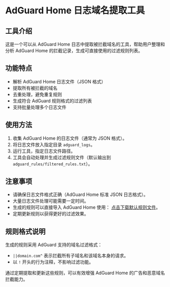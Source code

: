 # AdGuard Home 日志域名提取工具

## 工具介绍

这是一个可以从 AdGuard Home 日志中提取被拦截域名的工具，帮助用户整理和分析 AdGuard Home 的拦截记录，生成可直接使用的过滤规则列表。

## 功能特点

- 解析 AdGuard Home 日志文件（JSON 格式）
- 提取所有被拦截的域名
- 去重处理，避免重复规则
- 生成符合 AdGuard 规则格式的过滤列表
- 支持批量处理多个日志文件

## 使用方法

1. 收集 AdGuard Home 的日志文件（通常为 JSON 格式）。
2. 将日志文件放入指定目录 `adguard_logs`。
3. 运行工具，指定日志文件路径。
4. 工具会自动处理并生成过滤规则文件（默认输出到 `adguard_rules/filtered_rules.txt`）。

## 注意事项

- 请确保日志文件格式正确（AdGuard Home 标准 JSON 日志格式）。
- 大量日志文件处理可能需要一定时间。
- 生成的规则可以直接导入 AdGuard Home 使用：
  [点击下载默认规则文件](https://raw.githubusercontent.com/qq5460168/generate-adguard/refs/heads/main/adguard_rules/filtered_rules.txt)。
- 定期更新规则以获得更好的过滤效果。

## 规则格式说明

生成的规则采用 AdGuard 支持的域名过滤格式：

- `||domain.com^` 表示拦截所有子域名和该域名本身的请求。
- 以 `!` 开头的行为注释，不影响过滤功能。

通过定期提取和更新这些规则，可以有效增强 AdGuard Home 的广告和恶意域名拦截能力。